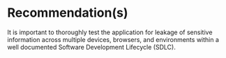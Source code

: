 # Recommendation(s)

It is important to thoroughly test the application for leakage of sensitive information across multiple devices, browsers, and environments within a well documented Software Development Lifecycle (SDLC).
